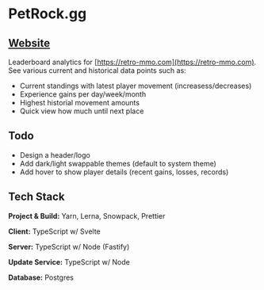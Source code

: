 # PetRock.gg
## [Website](https://petrock.gg)

Leaderboard analytics for [https://retro-mmo.com](https://retro-mmo.com). See various
current and historical data points such as:

- Current standings with latest player movement (increasess/decreases)
- Experience gains per day/week/month
- Highest historial movement amounts
- Quick view how much until next place
  

## Todo

- Design a header/logo
- Add dark/light swappable themes (default to system theme)
- Add hover to show player details (recent gains, losses, records)


## Tech Stack
**Project & Build:** Yarn, Lerna, Snowpack, Prettier

**Client:** TypeScript w/ Svelte

**Server:** TypeScript w/ Node (Fastify)

**Update Service:** TypeScript w/ Node

**Database:** Postgres
